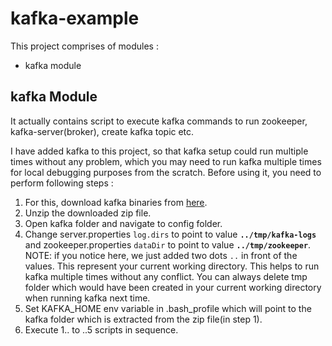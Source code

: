 # kafka-example
This project comprises of modules : 

* kafka module


## kafka Module


It actually contains script to execute kafka commands to run zookeeper, kafka-server(broker), create kafka topic etc.

I have added kafka to this project, so that kafka setup could run multiple times without any problem, which you may need to run kafka multiple times for local debugging purposes from the scratch.
Before using it, you need to perform following steps : 

1. For this, download kafka binaries from [here](https://kafka.apache.org/downloads).
2. Unzip the downloaded zip file.
3. Open kafka folder and navigate to config folder.
4. Change server.properties `log.dirs` to point to value **`../tmp/kafka-logs`** and zookeeper.properties `dataDir` to point to value **`../tmp/zookeeper`**.
NOTE: if you notice here, we just added two dots `..` in front of the values. This represent your current working directory.
This helps to run kafka multiple times without any conflict. You can always delete tmp folder which would have been created in your current working directory when running kafka next time.
5. Set KAFKA_HOME env variable in .bash_profile which will point to the kafka folder which is extracted from the zip file(in step 1).
6. Execute 1.. to ..5 scripts in sequence.
